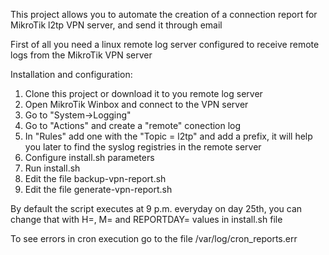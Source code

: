 This project allows you to automate the creation of a connection report
for MikroTik l2tp VPN server, and send it through email

First of all you need a linux remote log server configured
to receive remote logs from the MikroTik VPN server

Installation and configuration:

1. Clone this project or download it to you remote log server
2. Open MikroTik Winbox and connect to the VPN server
3. Go to "System->Logging"
4. Go to "Actions" and create a "remote" conection log
5. In "Rules" add one with the "Topic = l2tp" and add a prefix,
   it will help you later to find the syslog registries in the
   remote server
6. Configure install.sh parameters
7. Run install.sh
8. Edit the file backup-vpn-report.sh
9. Edit the file generate-vpn-report.sh

By default the script executes at 9 p.m. everyday on day 25th, you can change that with
H=, M= and REPORTDAY= values in install.sh file

To see errors in cron execution go to the file /var/log/cron_reports.err
